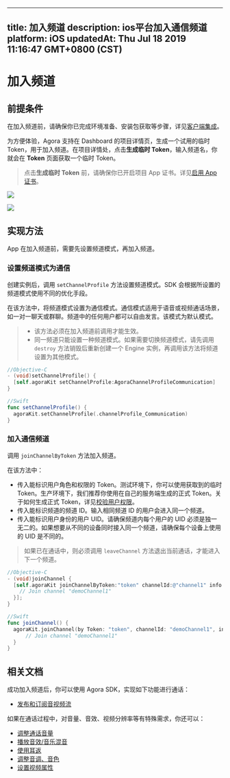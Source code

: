 
---
title: 加入频道
description: ios平台加入通信频道
platform: iOS
updatedAt: Thu Jul 18 2019 11:16:47 GMT+0800 (CST)
---
# 加入频道
## 前提条件

在加入频道前，请确保你已完成环境准备、安装包获取等步骤，详见[客户端集成](../../cn/Video/ios_video.md)。

为方便体验，Agora 支持在 Dashboard 的项目详情页，生成一个试用的临时 Token，用于加入频道。在项目详情处，点击**生成临时 Token**，输入频道名，你就会在 **Token** 页面获取一个临时 Token。

> 点击**生成临时 Token** 前，请确保你已开启项目 App 证书。详见[启用 App 证书](#appcertificate)。

![](https://web-cdn.agora.io/docs-files/1562926292439)

![](https://web-cdn.agora.io/docs-files/1562926303571)


## 实现方法
App 在加入频道前，需要先设置频道模式，再加入频道。

### 设置频道模式为通信
创建实例后，调用 `setChannelProfile` 方法设置频道模式。SDK 会根据所设置的频道模式使用不同的优化手段。

在该方法中，将频道模式设置为通信模式。通信模式适用于语音或视频通话场景，如一对一聊天或群聊。频道中的任何用户都可以自由发言。该模式为默认模式。

> - 该方法必须在加入频道前调用才能生效。
> - 同一频道只能设置一种频道模式。如果需要切换频道模式，请先调用 `destroy` 方法销毁后重新创建一个 Engine 实例，再调用该方法将频道设置为其他模式。

```objective-c
//Objective-C
- (void)setChannelProfile() {
  [self.agoraKit setChannelProfile:AgoraChannelProfileCommunication]
}
```

```swift
//Swift
func setChannelProfile() {
  agoraKit.setChannelProfile(.channelProfile_Communication)
}
```

### 加入通信频道
调用 `joinChannelByToken` 方法加入频道。

在该方法中：

- 传入能标识用户角色和权限的 Token。测试环境下，你可以使用获取到的临时 Token。生产环境下，我们推荐你使用在自己的服务端生成的正式 Token。关于如何生成正式 Token，详见[校验用户权限](../../cn/Video/token.md)。
- 传入能标识频道的频道 ID。输入相同频道 ID 的用户会进入同一个频道。
- 传入能标识用户身份的用户 UID。请确保频道内每个用户的 UID 必须是独一无二的。如果想要从不同的设备同时接入同一个频道，请确保每个设备上使用的 UID 是不同的。

> 如果已在通话中，则必须调用 `leaveChannel` 方法退出当前通话，才能进入下一个频道。

```objective-c
//Objective-C
- (void)joinChannel {
  [self.agoraKit joinChannelByToken:"token" channelId:@"channel1" info:nil uid:0 joinSuccess:^(NSString *channel, NSUInteger uid, NSInteger elapsed) {
    // Join channel "demoChannel1"
  }];
}
```

```swift
//Swift
func joinChannel() {
  agoraKit.joinChannel(by Token: "token", channelId: "demoChannel1", info:nil, uid:0){[weak self] (sid, uid, elapsed) -> Void in
      // Join channel "demoChannel1"
  }
}
```

## 相关文档
成功加入频道后，你可以使用 Agora SDK，实现如下功能进行通话：

* [发布和订阅音视频流](../../cn/Video/publish_ios.md)

如果在通话过程中，对音量、音效、视频分辨率等有特殊需求，你还可以：

* [调整通话音量](../../cn/Video/volume_ios.md)
* [播放音效/音乐混音](../../cn/Video/effect_mixing_ios.md)
* [使用耳返](../../cn/Video/in-ear_ios.md)
* [调整音调、音色](../../cn/Video/voice_effect_ios.md)
* [设置视频属性](../../cn/Video/videoProfile_ios.md)
